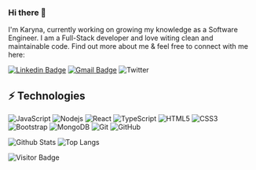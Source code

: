 ### Hi there 👋

I'm Karyna, currently working on growing my knowledge as a Software Engineer. I am a Full-Stack developer and love witing clean and maintainable code. Find out more about me & feel free to connect with me here:

[![Linkedin Badge](https://img.shields.io/badge/-Karyna-blue?style=flat-square&logo=Linkedin&logoColor=white&link=https://www.linkedin.com/in/karyna-code/)](https://www.linkedin.com/in/karyna-code/)
[![Gmail Badge](https://img.shields.io/badge/-mlatech@icloud.com-c14438?style=flat-square&logo=Gmail&logoColor=white&link=mailto:mlatech@icloud.com)](mailto:mlatech@icloud.com)
![Twitter](https://img.shields.io/badge/@ChernyakKaryna-%231DA1F2.svg?style=flat-square&logo=Twitter&logoColor=white)


## ⚡ Technologies

![JavaScript](https://img.shields.io/badge/-JavaScript-black?style=flat-square&logo=javascript)
![Nodejs](https://img.shields.io/badge/-Nodejs-black?style=flat-square&logo=Node.js)
![React](https://img.shields.io/badge/-React-black?style=flat-square&logo=react)
![TypeScript](https://img.shields.io/badge/-TypeScript-007ACC?style=flat-square&logo=typescript)
![HTML5](https://img.shields.io/badge/-HTML5-E34F26?style=flat-square&logo=html5&logoColor=white)
![CSS3](https://img.shields.io/badge/-CSS3-1572B6?style=flat-square&logo=css3)
![Bootstrap](https://img.shields.io/badge/-Bootstrap-563D7C?style=flat-square&logo=bootstrap)
![MongoDB](https://img.shields.io/badge/-MongoDB-black?style=flat-square&logo=mongodb)
![Git](https://img.shields.io/badge/-Git-black?style=flat-square&logo=git)
![GitHub](https://img.shields.io/badge/-GitHub-181717?style=flat-square&logo=github)

![Github Stats](https://github-readme-stats.vercel.app/api?username=mlatech&count_private=true&show_icons=true&include_all_commits=true)
![Top Langs](https://github-readme-stats.vercel.app/api/top-langs/?username=mlatech&hide=TeX&layout=compact)

![Visitor Badge](https://visitor-badge.laobi.icu/badge?page_id=mlatech.mlatech)

